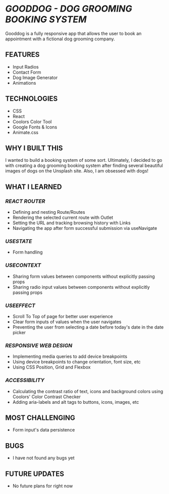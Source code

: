 # _GOODDOG - DOG GROOMING BOOKING SYSTEM_

Gooddog is a fully responsive app that allows the user to book an appointment with a fictional dog grooming company.

## FEATURES

- Input Radios
- Contact Form
- Dog Image Generator
- Animations

## TECHNOLOGIES

- CSS
- React
- Coolors Color Tool
- Google Fonts & Icons
- Animate.css

## WHY I BUILT THIS

I wanted to build a booking system of some sort. Ultimately, I decided to go with creating a dog grooming booking system after finding several beautiful images of dogs on the Unsplash site. Also, I am obsessed with dogs!

## WHAT I LEARNED

### _REACT ROUTER_

- Defining and nesting Route/Routes
- Rendering the selected current route with Outlet
- Setting the URL and tracking browsing history with Links
- Navigating the app after form successful submission via useNavigate

### _USESTATE_

- Form handling

### _USECONTEXT_

- Sharing form values between components without explicitly passing props
- Sharing radio input values between components without explicitly passing props

### _USEEFFECT_

- Scroll To Top of page for better user experience
- Clear form inputs of values when the user navigates
- Preventing the user from selecting a date before today's date in the date picker

### _RESPONSIVE WEB DESIGN_

- Implementing media queries to add device breakpoints
- Using device breakpoints to change orientation, font size, etc
- Using CSS Position, Grid and Flexbox

### _ACCESSIBILITY_

- Calculating the contrast ratio of text, icons and background colors using Coolors' Color Contrast Checker
- Adding aria-labels and alt tags to buttons, icons, images, etc

## MOST CHALLENGING

- Form input's data persistence

## BUGS

- I have not found any bugs yet

## FUTURE UPDATES

- No future plans for right now
